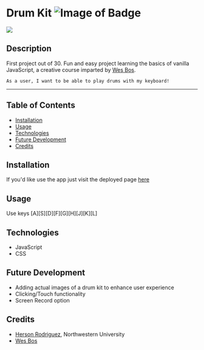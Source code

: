 # Drum Kit ![Image of Badge](https://img.shields.io/badge/DrumKit-v1.0.0-blue)


<img src="https://picresize.com/popup.html?images/rsz_1screen_shot_2020-11-16_at_14712_pm.jpg">


## Description

First project out of 30. Fun and easy project learning the basics of vanilla JavaScript, a creative course imparted by [Wes Bos](https://github.com/wesbos).

```
As a user, I want to be able to play drums with my keyboard!

```
***

## Table of Contents

* [Installation](#installation)
* [Usage](#usage)
* [Technologies](#technologies)
* [Future Development](#future%20development)
* [Credits](#credits)


## Installation

If you'd like use the app just visit the deployed page [here](https://nameless-earth-07765.herokuapp.com/)  


## Usage

Use keys [A][S][D][F][G][H][J][K][L]

## Technologies

- JavaScript
- CSS



## Future Development

* Adding actual images of a drum kit to enhance user experience
* Clicking/Touch functionality
* Screen Record option


## Credits

* [Herson Rodriguez](https://github.com/rodriguezh21), Northwestern University
* [Wes Bos](https://github.com/wesbos)


